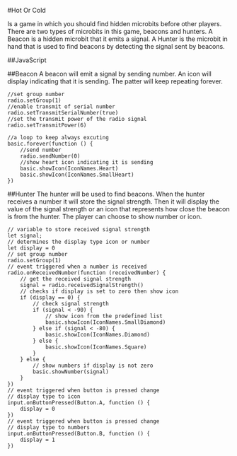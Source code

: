#Hot Or Cold

Is a game in which you should find hidden microbits before other players. There are two types of microbits in this game, beacons and hunters. A Beacon is a hidden microbit that it emits a signal. A Hunter is the microbit in hand that is used to find beacons by detecting the signal sent by beacons.

##JavaScript

##Beacon
A beacon will emit a signal by sending number. An icon will display indicating that it is sending. The patter will keep repeating forever.

```
//set group number
radio.setGroup(1)
//enable transmit of serial number
radio.setTransmitSerialNumber(true)
//set the transmit power of the radio signal
radio.setTransmitPower(6)

//a loop to keep always excuting
basic.forever(function () {
    //send number
    radio.sendNumber(0)
    //show heart icon indicating it is sending
    basic.showIcon(IconNames.Heart)
    basic.showIcon(IconNames.SmallHeart)
})
```

##Hunter
The hunter will be used to find beacons. When the hunter receives a number it will store the signal strength. Then it will display the value of the signal strength or an icon that represents how close the beacon is from the hunter. The player can choose to show number or icon.

```
// variable to store received signal strength
let signal;
// determines the display type icon or number
let display = 0
// set group number
radio.setGroup(1)
// event triggered when a number is received
radio.onReceivedNumber(function (receivedNumber) {
    // get the received signal strength
    signal = radio.receivedSignalStrength()
    // checks if display is set to zero then show icon
    if (display == 0) {
        // check signal strength
        if (signal < -90) {
            // show icon from the predefined list
            basic.showIcon(IconNames.SmallDiamond)
        } else if (signal < -80) {
            basic.showIcon(IconNames.Diamond)
        } else {
            basic.showIcon(IconNames.Square)
        }
    } else {
        // show numbers if display is not zero
        basic.showNumber(signal)
    }
})
// event triggered when button is pressed change
// display type to icon
input.onButtonPressed(Button.A, function () {
    display = 0
})
// event triggered when button is pressed change
// display type to numbers
input.onButtonPressed(Button.B, function () {
    display = 1
})

```
